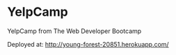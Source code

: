 # YelpCamp
YelpCamp from The Web Developer Bootcamp

Deployed at: http://young-forest-20851.herokuapp.com/
